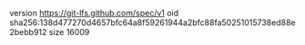 version https://git-lfs.github.com/spec/v1
oid sha256:138d477270d4657bfc64a8f59261944a2bfc88fa50251015738ed88e2bebb912
size 16009

